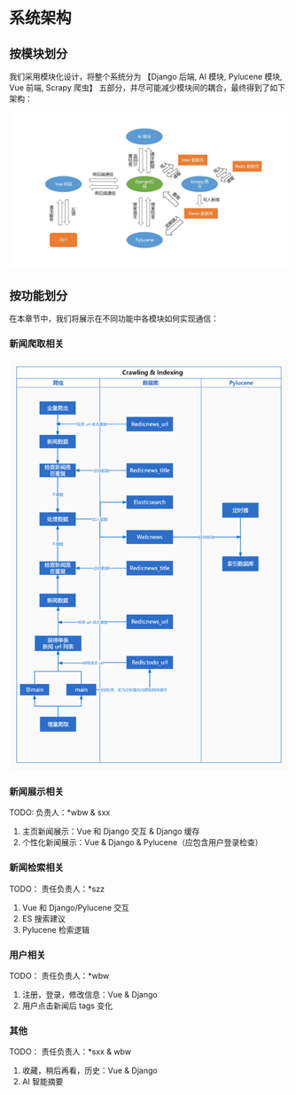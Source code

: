 # 系统架构

## 按模块划分

我们采用模块化设计，将整个系统分为 【Django 后端, AI 模块, Pylucene 模块, Vue 前端, Scrapy 爬虫】 五部分，并尽可能减少模块间的耦合，最终得到了如下架构：

![整体架构](images/整体架构.jpg)

## 按功能划分

在本章节中，我们将展示在不同功能中各模块如何实现通信：

### 新闻爬取相关

![新闻爬取相关](images/新闻爬取相关.jpg)

### 新闻展示相关

TODO:
负责人：*wbw & sxx
1. 主页新闻展示：Vue 和 Django 交互 & Django 缓存
2. 个性化新闻展示：Vue & Django & Pylucene（应包含用户登录检查）

### 新闻检索相关

TODO：
责任负责人：*szz
1. Vue 和 Django/Pylucene 交互
2. ES 搜索建议
3. Pylucene 检索逻辑

### 用户相关

TODO：
责任负责人：*wbw
1. 注册，登录，修改信息：Vue & Django
2. 用户点击新闻后 tags 变化

### 其他

TODO：
责任负责人：*sxx & wbw
1. 收藏，稍后再看，历史：Vue & Django
2. AI 智能摘要
